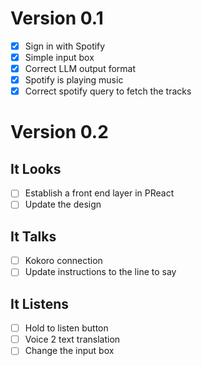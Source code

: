 # Version 0.1

- [X] Sign in with Spotify
- [X] Simple input box
- [X] Correct LLM output format
- [X] Spotify is playing music
- [X] Correct spotify query to fetch the tracks

# Version 0.2

## It Looks

- [ ] Establish a front end layer in PReact
- [ ] Update the design

## It Talks

- [ ] Kokoro connection
- [ ] Update instructions to the line to say

## It Listens

- [ ] Hold to listen button
- [ ] Voice 2 text translation
- [ ] Change the input box
